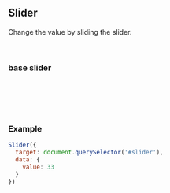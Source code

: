 ## Slider

Change the value by sliding the slider.

<Section class = "example">
   <H3> base slider </h3>

   <Div>
     <Div id = "slider1"> </div>
   </Div>
</Section>

### Example
```javascript
Slider({
  target: document.querySelector('#slider'),
  data: {
    value: 33
  }
})
```